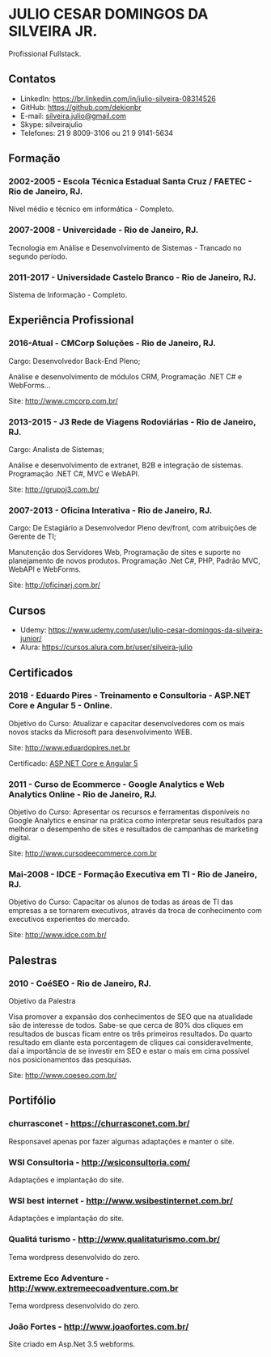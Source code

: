 # JULIO CESAR DOMINGOS DA SILVEIRA JR.
Profissional Fullstack.

## Contatos
- LinkedIn: https://br.linkedin.com/in/julio-silveira-08314526
- GitHub: https://github.com/dekionbr
- E-mail: silveira.julio@gmail.com
- Skype: silveirajulio
- Telefones: 21 9 8009-3106 ou 21 9 9141-5634


## Formação

### 2002-2005	- Escola Técnica Estadual Santa Cruz / FAETEC - Rio de Janeiro, RJ.
  Nível médio e técnico em informática - Completo.

### 2007-2008	- Univercidade - Rio de Janeiro, RJ. 
  Tecnologia em Análise e Desenvolvimento de Sistemas - Trancado no segundo período.

### 2011-2017 - Universidade Castelo Branco - Rio de Janeiro, RJ.
  Sistema de Informação - Completo.


## Experiência Profissional

### 2016-Atual - CMCorp Soluções - Rio de Janeiro, RJ.
  Cargo: Desenvolvedor Back-End Pleno;
 
  Análise e desenvolvimento de módulos CRM, Programação .NET C# e WebForms...
  
  Site: http://www.cmcorp.com.br/

### 2013-2015 -	J3 Rede de Viagens Rodoviárias - Rio de Janeiro, RJ.
  Cargo: Analista de Sistemas;
  
  Análise e desenvolvimento de extranet, B2B e integração de sistemas. Programação .NET C#, MVC e WebAPI.
  
  Site: http://grupoj3.com.br/

### 2007-2013 - Oficina Interativa - Rio de Janeiro, RJ.
  Cargo: De Estagiário a Desenvolvedor Pleno dev/front, com atribuições de Gerente de TI;
  
  Manutenção dos Servidores Web, Programação de sites e suporte no planejamento de novos produtos. Programação .Net C#, PHP, Padrão MVC, WebAPI e WebForms.

  Site: http://oficinarj.com.br/


## Cursos

- Udemy: https://www.udemy.com/user/julio-cesar-domingos-da-silveira-junior/
- Alura: https://cursos.alura.com.br/user/silveira-julio


## Certificados
 
### 2018 - Eduardo Pires - Treinamento e Consultoria - ASP.NET Core e Angular 5 - Online.

Objetivo do Curso:
Atualizar e capacitar desenvolvedores com os mais novos stacks da Microsoft para desenvolvimento WEB.
 
Site: http://www.eduardopires.net.br

Certificado: [ASP.NET Core e Angular 5](https://github.com/dekionbr/Sobre/blob/master/Julio%20Cesar%20Silveira.pdf)

### 2011 - Curso de Ecommerce - Google Analytics e Web Analytics Online - Rio de Janeiro, RJ.

Objetivo do Curso:
Apresentar os recursos e ferramentas disponíveis no Google Analytics e ensinar na prática como interpretar seus resultados para melhorar o desempenho de sites e resultados de campanhas de marketing digital.
 
Site: http://www.cursodeecommerce.com.br

### Mai-2008 - IDCE - Formação Executiva em TI - Rio de Janeiro, RJ.

Objetivo do Curso:
Capacitar os alunos de todas as áreas de TI das empresas a se tornarem executivos, através da troca de conhecimento com executivos experientes do mercado.

Site: http://www.idce.com.br/


## Palestras

### 2010 - CoéSEO - Rio de Janeiro, RJ.
Objetivo da Palestra

Visa promover a expansão dos conhecimentos de SEO que na atualidade são de interesse de todos. Sabe-se que cerca de 80% dos cliques em resultados de buscas ficam entre os três primeiros resultados. Do quarto resultado em diante esta porcentagem de cliques cai consideravelmente, daí a importância de se investir em SEO e estar o mais em cima possível nos posicionamentos das pesquisas.
   
Site: http://www.coeseo.com.br/

## Portifólio

### churrasconet - https://churrasconet.com.br/
Responsavel apenas por fazer algumas adaptações e manter o site.

### WSI Consultoria - http://wsiconsultoria.com/
Adaptações e implantação do site.

### WSI best internet - http://www.wsibestinternet.com.br/
Adaptações e implantação do site.

### Qualitá turismo - http://www.qualitaturismo.com.br/
Tema wordpress desenvolvido do zero.

### Extreme Eco Adventure - http://www.extremeecoadventure.com.br
Tema wordpress desenvolvido do zero.

### João Fortes - http://www.joaofortes.com.br/
Site criado em Asp.Net 3.5 webforms.





